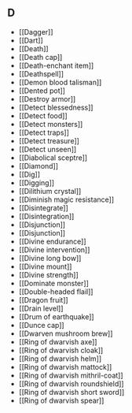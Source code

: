 ## D
- [[Dagger]]
- [[Dart]]
- [[Death]]
- [[Death cap]]
- [[Death-enchant item]]
- [[Deathspell]]
- [[Demon blood talisman]]
- [[Dented pot]]
- [[Destroy armor]]
- [[Detect blessedness]]
- [[Detect food]]
- [[Detect monsters]]
- [[Detect traps]]
- [[Detect treasure]]
- [[Detect unseen]]
- [[Diabolical sceptre]]
- [[Diamond]]
- [[Dig]]
- [[Digging]]
- [[Dilithium crystal]]
- [[Diminish magic resistance]]
- [[Disintegrate]]
- [[Disintegration]]
- [[Disjunction]]
- [[Disjunction]]
- [[Divine endurance]]
- [[Divine intervention]]
- [[Divine long bow]]
- [[Divine mount]]
- [[Divine strength]]
- [[Dominate monster]]
- [[Double-headed flail]]
- [[Dragon fruit]]
- [[Drain level]]
- [[Drum of earthquake]]
- [[Dunce cap]]
- [[Dwarven mushroom brew]]
- [[Ring of dwarvish axe]]
- [[Ring of dwarvish cloak]]
- [[Ring of dwarvish helm]]
- [[Ring of dwarvish mattock]]
- [[Ring of dwarvish mithril-coat]]
- [[Ring of dwarvish roundshield]]
- [[Ring of dwarvish short sword]]
- [[Ring of dwarvish spear]]
